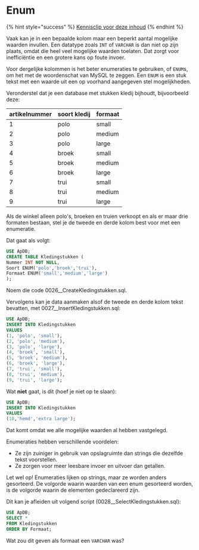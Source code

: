 # Enum

{% hint style="success" %}
[Kennisclip voor deze inhoud](https://youtu.be/IUgiBMOFX5s)
{% endhint %}

Vaak kan je in een bepaalde kolom maar een beperkt aantal mogelijke waarden invullen. Een datatype zoals `INT` of `VARCHAR` is dan niet op zijn plaats, omdat die heel veel mogelijke waarden toelaten. Dat zorgt voor inefficiëntie en een grotere kans op foute invoer.

Voor dergelijke kolommen is het beter enumeraties te gebruiken, of `ENUM`s, om het met de woordenschat van MySQL te zeggen. Een `ENUM` is een stuk tekst met een waarde uit een op voorhand aangegeven stel mogelijkheden.

Veronderstel dat je een database met stukken kledij bijhoudt, bijvoorbeeld deze:

| artikelnummer | soort kledij | formaat |
| :--- | :--- | :--- |
| 1 | polo | small |
| 2 | polo | medium |
| 3 | polo | large |
| 4 | broek | small |
| 5 | broek | medium |
| 6 | broek | large |
| 7 | trui | small |
| 8 | trui | medium |
| 9 | trui | large |

Als de winkel alleen polo's, broeken en truien verkoopt en als er maar drie formaten bestaan, stel je de tweede en derde kolom best voor met een enumeratie.

Dat gaat als volgt:

```sql
USE ApDB;
CREATE TABLE Kledingstukken (
Nummer INT NOT NULL,
Soort ENUM('polo','broek','trui'),
Formaat ENUM('small','medium','large')
);
```

Noem die code 0026\_\_CreateKledingstukken.sql.

Vervolgens kan je data aanmaken alsof de tweede en derde kolom tekst bevatten, met 0027\_\_InsertKledingstukken.sql:

```sql
USE ApDB;
INSERT INTO Kledingstukken
VALUES
(1, 'polo', 'small'),
(2, 'polo', 'medium'),
(3, 'polo', 'large'),
(4, 'broek', 'small'),
(5, 'broek', 'medium'),
(6, 'broek', 'large'),
(7, 'trui', 'small'),
(8, 'trui', 'medium'),
(9, 'trui', 'large');
```

Wat **niet** gaat, is dit \(hoef je niet op te slaan\):

```sql
USE ApDB;
INSERT INTO Kledingstukken
VALUES
(10,'hemd','extra large');
```

Dat komt omdat we alle mogelijke waarden al hebben vastgelegd.

Enumeraties hebben verschillende voordelen:

* Ze zijn zuiniger in gebruik van opslagruimte dan strings die dezelfde tekst voorstellen.
* Ze zorgen voor meer leesbare invoer en uitvoer dan getallen.

Let wel op! Enumeraties lijken op strings, maar ze worden anders gesorteerd. De volgorde waarin waarden van een enum gesorteerd worden, is de volgorde waarin de elementen gedeclareerd zijn.

Dit kan je afleiden uit volgend script \(0028\_\_SelectKledingstukken.sql\):

```sql
USE ApDB;
SELECT *
FROM Kledingstukken
ORDER BY Formaat;
```

Wat zou dit geven als formaat een `VARCHAR` was?

